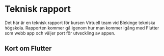 # Teknisk rapport

Det här är en teknisk rapport för kursen Virtuell team vid Blekinge tekniska högskola. 
Rapporten kommer gå igenom hur man kommer igång med Flutter som webb app och väljer port för utveckling av appen.

## Kort om Flutter


